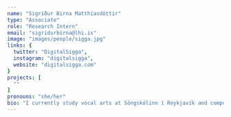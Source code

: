 ```yaml
---
name: "Sigríður Birna Matthíasdóttir"
type: "Associate"
role: "Research Intern"
email: "sigridurbirna@lhi.is"
image: "images/people/sigga.jpg"
links: {
  twitter: "DigitalSigga",
  instagram: "digitalsigga",
  website: "digitalsigga.com"
}
projects: [
  ""
]
pronouns: "she/her"
bio: "I currently study vocal arts at Söngskólinn í Reykjavík and computer science at the University of Iceland. Previously I studied fashion design at Studio Berçot in Paris, and MA Design at Iceland University of the Arts. In my work I am continuously interested in the relationship between the concept of identity and technology. My previous work addresses the ways in which we attempt to upload our physical selves into the virtual world, virtual and digital fashion, augmented reality experiments and machine learning experiments. In collaboration with IIL I am currently working on an AI Vocal Avatar, where I attempt to donate my voice to a machine learning algorithm, and therefore outsourcing my physical body for the process of singing."
---
```

